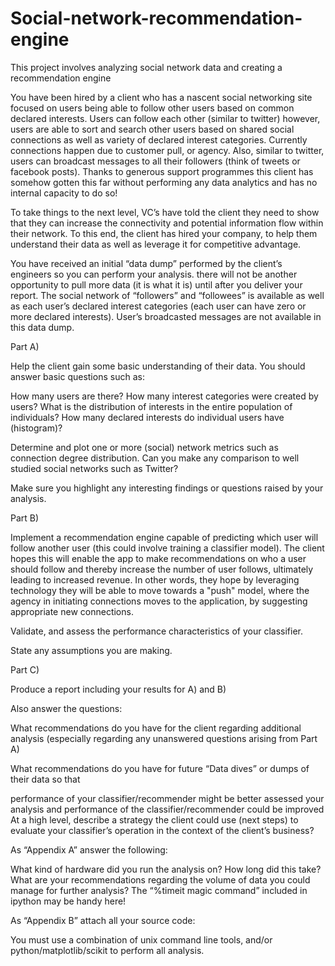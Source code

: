 # Social-network-recommendation-engine
This project involves analyzing social network data and creating a recommendation engine

You have been hired by a client who has a nascent social networking site focused on users being able to follow other users based on common declared interests. Users can follow each other (similar to twitter) however, users are able to sort and search other users based on shared social connections as well as variety of declared interest categories. Currently connections happen due to customer pull, or agency. Also, similar to twitter, users can broadcast messages to all their followers (think of tweets or facebook posts). Thanks to generous support programmes this client has somehow gotten this far without performing any data analytics and has no internal capacity to do so!

To take things to the next level, VC’s have told the client they need to show that they can increase the connectivity and potential information flow within their network. To this end, the client has hired your company, to help them understand their data as well as leverage it for competitive advantage. 

You have received an initial “data dump” performed by the client’s engineers so you can perform your analysis. there will not be another opportunity to pull more data (it is what it is) until after you deliver your report. The social network of “followers” and “followees” is available as well as each user’s declared interest categories (each user can have zero or more declared interests). User’s broadcasted messages are not available in this data dump.

 

Part A)

Help the client gain some basic understanding of their data. You should answer basic questions such as:

How many users are there? How many interest categories were created by users? What is the distribution of interests in the entire population of individuals? How many declared interests do individual users have (histogram)?

Determine and plot one or more (social) network metrics such as connection degree distribution. Can you make any comparison to well studied social networks such as Twitter?

Make sure you highlight any interesting findings or questions raised by your analysis.

 

Part B)

Implement a recommendation engine capable of predicting which user will follow another user (this could involve training a classifier model). The client hopes this will enable the app to make recommendations on who a user should follow and thereby increase the number of user follows, ultimately leading to increased revenue. In other words, they hope by leveraging technology they will be able to move towards a "push" model, where the agency in initiating connections moves to the application, by suggesting appropriate new connections.

Validate, and assess the performance characteristics of your classifier.

State any assumptions you are making.

 

Part C)

Produce a report including your results for A) and B)

Also answer the questions:

What recommendations do you have for the client regarding additional analysis (especially regarding any unanswered questions arising from Part A)

What recommendations do you have for future “Data dives” or dumps of their data so that 

performance of your classifier/recommender might be better assessed
your analysis and performance of the classifier/recommender could be improved
At a high level, describe a strategy the client could use (next steps) to evaluate your classifier’s operation in the context of the client’s business?

 

As “Appendix A” answer the following: 

What kind of hardware did you run the analysis on? How long did this take? What are your recommendations regarding the volume of data you could manage for further analysis? The “%timeit magic command” included in ipython may be handy here!

 

As “Appendix B” attach all your source code:

You must use a combination of unix command line tools, and/or python/matplotlib/scikit to perform all analysis.
